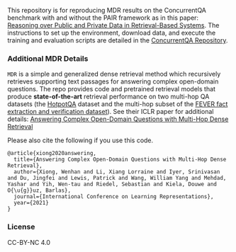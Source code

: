 This repository is for reproducing MDR results on the ConcurrentQA benchmark with and without the PAIR framework as in this paper: [Reasoning over Public and Private Data in Retrieval-Based Systems](https://arxiv.org/abs/2203.11027). The instructions to set up the environment, download data, and execute the training and evaluation scripts are detailed in the [ConcurrentQA Repository](https://github.com/facebookresearch/concurrentqa).


### Additional MDR Details

`MDR` is a simple and generalized dense retrieval method which recursively retrieves supporting text passages for answering complex open-domain questions. The repo provides code and pretrained retrieval models that produce **state-of-the-art** retrieval performance on two multi-hop QA datasets (the [HotpotQA](https://hotpotqa.github.io) dataset and the multi-hop subset of the [FEVER fact extraction and verification dataset](https://fever.ai)). 
See their ICLR paper for additional details: [Answering Complex Open-Domain Questions with Multi-Hop Dense Retrieval](https://arxiv.org/abs/2009.12756)

Please also cite the following if you use this code.
```
@article{xiong2020answering,
  title={Answering Complex Open-Domain Questions with Multi-Hop Dense Retrieval},
  author={Xiong, Wenhan and Li, Xiang Lorraine and Iyer, Srinivasan and Du, Jingfei and Lewis, Patrick and Wang, William Yang and Mehdad, Yashar and Yih, Wen-tau and Riedel, Sebastian and Kiela, Douwe and O{\u{g}}uz, Barlas},
  journal={International Conference on Learning Representations},
  year={2021}
}
```

### License
CC-BY-NC 4.0
